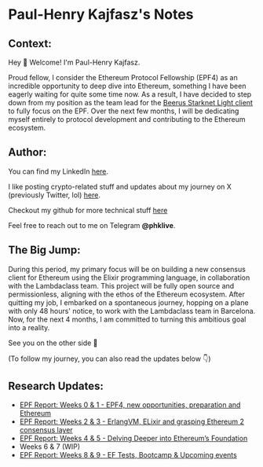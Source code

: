 # Paul-Henry Kajfasz's Notes

## Context:

Hey 👋 Welcome! I'm Paul-Henry Kajfasz.

Proud fellow, I consider the Ethereum Protocol Fellowship (EPF4) as an incredible opportunity to deep dive into Ethereum, something I have been eagerly waiting for quite some time now. As a result, I have decided to step down from my position as the team lead for the [Beerus Starknet Light client](https://github.com/keep-starknet-strange/beerus) to fully focus on the EPF. Over the next few months, I will be dedicating myself entirely to protocol development and contributing to the Ethereum ecosystem.

## Author:

You can find my LinkedIn [here](https://www.linkedin.com/in/paul-henrykajfasz/).

I like posting crypto-related stuff and updates about my journey on X (previously Twitter, lol) [here](https://twitter.com/phklive).

Checkout my github for more technical stuff [here](https://github.com/phklive)

Feel free to reach out to me on Telegram **@phklive**.

## The Big Jump:

During this period, my primary focus will be on building a new consensus client for Ethereum using the Elixir programming language, in collaboration with the Lambdaclass team. This project will be fully open source and permissionless, aligning with the ethos of the Ethereum ecosystem. After quitting my job, I embarked on a spontaneous journey, hopping on a plane with only 48 hours' notice, to work with the Lambdaclass team in Barcelona. Now, for the next 4 months, I am committed to turning this ambitious goal into a reality.

See you on the other side 🌌

(To follow my journey, you can also read the updates below 👇)

## Research Updates:
- [EPF Report: Weeks 0 & 1 - EPF4, new opportunities, preparation and Ethereum](https://hackmd.io/@phklive/ry9CV64o2)
- [EPF Report: Weeks 2 & 3 - ErlangVM, ELixir and grasping Ethereum 2 consensus layer](https://hackmd.io/@phklive/S140CRVi2)
- [EPF Report: Weeks 4 & 5 - Delving Deeper into Ethereum’s Foundation](https://hackmd.io/@phklive/1Z7WyUjlQ62bTquWukZlcA)
- Weeks 6 & 7 (WIP)
- [EPF Report: Weeks 8 & 9 - EF Tests, Bootcamp & Upcoming events](https://hackmd.io/@phklive/iNQHLusgShmJS8Yc77Z5gg)
